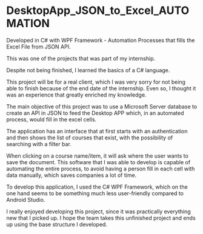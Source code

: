# DesktopApp_JSON_to_Excel_AUTOMATION

Developed in C# with WPF Framework - Automation Processes that fills the Excel File from JSON API.

This was one of the projects that was part of my internship.

Despite not being finished, I learned the basics of a C# language.

This project will be for a real client, which I was very sorry for not being able to finish because of the end date of the internship. Even so, I thought it was an experience that greatly enriched my knowledge.

The main objective of this project was to use a Microsoft Server database to create an API in JSON to feed the Desktop APP which, in an automated process, would fill in the excel cells.

The application has an interface that at first starts with an authentication and then shows the list of courses that exist, with the possibility of searching with a filter bar.

When clicking on a course name/item, it will ask where the user wants to save the document. This software that I was able to develop is capable of automating the entire process, to avoid having a person fill in each cell with data manually, which saves companies a lot of time.

To develop this application, I used the C# WPF Framework, which on the one hand seems to be something much less user-friendly compared to Android Studio.

I really enjoyed developing this project, since it was practically everything new that I picked up. I hope the team takes this unfinished project and ends up using the base structure I developed.


